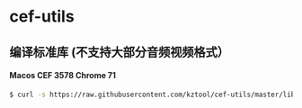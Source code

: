 # cef-utils

## 编译标准库 (不支持大部分音频视频格式）
#### Macos CEF 3578 Chrome 71 
```bash
$ curl -s https://raw.githubusercontent.com/kztool/cef-utils/master/libcef/osx/build-3578.sh | bash
```

